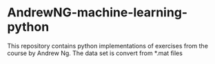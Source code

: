 # AndrewNG-machine-learning-python
 This repository contains python implementations of exercises from the course by Andrew Ng.
 The data set is convert from *.mat files
